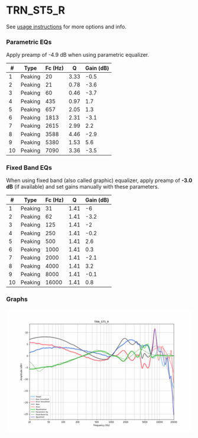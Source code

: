 # TRN_ST5_R
See [usage instructions](https://github.com/jaakkopasanen/AutoEq#usage) for more options and info.

### Parametric EQs
Apply preamp of -4.9 dB when using parametric equalizer.

|   # | Type    |   Fc (Hz) |    Q |   Gain (dB) |
|-----|---------|-----------|------|-------------|
|   1 | Peaking |        20 | 3.33 |        -0.5 |
|   2 | Peaking |        21 | 0.78 |        -3.6 |
|   3 | Peaking |        60 | 0.46 |        -3.7 |
|   4 | Peaking |       435 | 0.97 |         1.7 |
|   5 | Peaking |       657 | 2.05 |         1.3 |
|   6 | Peaking |      1813 | 2.31 |        -3.1 |
|   7 | Peaking |      2615 | 2.99 |         2.2 |
|   8 | Peaking |      3588 | 4.46 |        -2.9 |
|   9 | Peaking |      5380 | 1.53 |         5.6 |
|  10 | Peaking |      7090 | 3.36 |        -3.5 |

### Fixed Band EQs
When using fixed band (also called graphic) equalizer, apply preamp of **-3.0 dB** (if available) and set gains manually with these parameters.

|   # | Type    |   Fc (Hz) |    Q |   Gain (dB) |
|-----|---------|-----------|------|-------------|
|   1 | Peaking |        31 | 1.41 |        -6   |
|   2 | Peaking |        62 | 1.41 |        -3.2 |
|   3 | Peaking |       125 | 1.41 |        -2   |
|   4 | Peaking |       250 | 1.41 |        -0.2 |
|   5 | Peaking |       500 | 1.41 |         2.6 |
|   6 | Peaking |      1000 | 1.41 |         0.3 |
|   7 | Peaking |      2000 | 1.41 |        -2.1 |
|   8 | Peaking |      4000 | 1.41 |         3.2 |
|   9 | Peaking |      8000 | 1.41 |        -0.1 |
|  10 | Peaking |     16000 | 1.41 |         0.8 |

### Graphs
![](./TRN_ST5_R.png)
